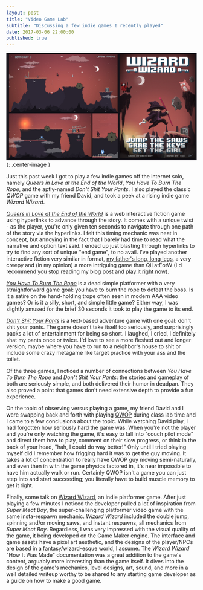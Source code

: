 ```yaml
---
layout: post
title: "Video Game Lab"
subtitle: "Discussing a few indie games I recently played"
date: 2017-03-06 22:00:00
published: true
---
```


![Wizard Wizard](/images/wizard-wizard.jpg){: .center-image }

Just this past week I got to play a few indie games off the internet solo, namely *Queers in Love at the End of the World*, *You Have To Burn The Rope*, and the aptly-named *Don't Shit Your Pants*. I also played the classic *QWOP* game with my friend David, and took a peek at a rising indie game *Wizard Wizard*.

[*Queers in Love at the End of the World*](http://auntiepixelante.com/endoftheworld/) is a web interactive fiction game using hyperlinks to advance through the story. It comes with a unique twist - as the player, you're only given ten seconds to navigate through one path of the story via the hyperlinks. I felt this timing mechanic was neat in concept, but annoying in the fact that I barely had time to read what the narrative and option text said. I ended up just blasting through hyperlinks to try to find any sort of unique "end game", to no avail. I've played another interactive fiction very similar in format, [my father's long, long legs](http://correlatedcontents.com/misc/Father.html), a very creepy and (in my opinion) a more intriguing game than QiLatEotW (I'd recommend you stop reading my blog post and [play it right now](http://correlatedcontents.com/misc/Father.html)).

[*You Have To Burn The Rope*](http://www.newgrounds.com/portal/view/432872) is a dead simple platformer with a very straightforward game goal: you have to burn the rope to defeat the boss. Is it a satire on the hand-holding trope often seen in modern AAA video games? Or is it a silly, short, and simple little game? Either way, I was slightly amused for the brief 30 seconds it took to play the game to its end.

[*Don't Shit Your Pants*](http://www.newgrounds.com/portal/view/540127) is a text-based adventure game with one goal: don't shit your pants. The game doesn't take itself too seriously, and surprisingly packs a lot of entertainment for being so short. I laughed, I cried, I definitely shat my pants once or twice. I'd love to see a more fleshed out and longer version, maybe where you have to run to a neighbor's house to shit or include some crazy metagame like target practice with your ass and the toilet.

Of the three games, I noticed a number of connections between *You Have To Burn The Rope* and *Don't Shit Your Pants*: the stories and gameplay of both are seriously simple, and both delivered their humor in deadpan. They also proved a point that games don't need extensive depth to provide a fun experience.

On the topic of observing versus playing a game, my friend David and I were swapping back and forth with playing [QWOP](https://www.foddy.net/Athletics.html) during class lab time and I came to a few conclusions about the topic. While watching David play, I had forgotten how seriously hard the game was. When you're not the player and you're only watching the game, it's easy to fall into "couch pilot mode" and direct them how to play, comment on their slow progress, or think in the back of your head, "hah, I could do way better!" Only until I tried playing myself did I remember how frigging hard it was to get the guy moving. It takes a lot of concentration to really have QWOP guy moving semi-naturally, and even then in with the game physics factored in, it's near impossible to have him actually walk or run. Certainly QWOP isn't a game you can just step into and start succeeding; you literally have to build muscle memory to get it right.

Finally, some talk on [Wizard Wizard](http://www.indiedb.com/games/wizardwizard), an indie platformer game. After just playing a few minutes I noticed the developer pulled a lot of inspiration from *Super Meat Boy*, the super-challenging platformer video game with the same insta-respawn mechanic. *Wizard Wizard* included the double jump, spinning and/or moving saws, and instant respawns, all mechanics from *Super Meat Boy*. Regardless, I was very impressed with the visual quality of the game, it being developed on the Game Maker engine. The interface and game assets have a pixel art aesthetic, and the designs of the player/NPCs are based in a fantasy/wizard-esque world, I assume. The *Wizard Wizard* "How It Was Made" documentation was a great addition to the game's content, arguably more interesting than the game itself. It dives into the design of the game's mechanics, level designs, art, sound, and more in a well detailed writeup worthy to be shared to any starting game developer as a guide on how to make a good game.
